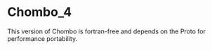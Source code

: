 # Chombo_4
This version of Chombo is fortran-free and depends on the Proto for performance portability.
